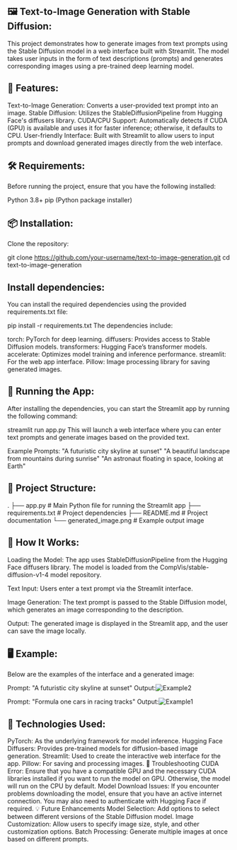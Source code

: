 🖼️ Text-to-Image Generation with Stable Diffusion:
----------------------------------------------------
This project demonstrates how to generate images from text prompts using the Stable Diffusion model in a web interface built with Streamlit. The model takes user inputs in the form of text descriptions (prompts) and generates corresponding images using a pre-trained deep learning model.

📝 Features:
--------------------
Text-to-Image Generation: Converts a user-provided text prompt into an image.
Stable Diffusion: Utilizes the StableDiffusionPipeline from Hugging Face's diffusers library.
CUDA/CPU Support: Automatically detects if CUDA (GPU) is available and uses it for faster inference; otherwise, it defaults to CPU.
User-friendly Interface: Built with Streamlit to allow users to input prompts and download generated images directly from the web interface.

🛠️ Requirements:
------------------
Before running the project, ensure that you have the following installed:

Python 3.8+
pip (Python package installer)

📦 Installation:
-----------------
Clone the repository:

git clone https://github.com/your-username/text-to-image-generation.git
cd text-to-image-generation

Install dependencies:
-----------------------

You can install the required dependencies using the provided requirements.txt file:

pip install -r requirements.txt
The dependencies include:

torch: PyTorch for deep learning.
diffusers: Provides access to Stable Diffusion models.
transformers: Hugging Face’s transformer models.
accelerate: Optimizes model training and inference performance.
streamlit: For the web app interface.
Pillow: Image processing library for saving generated images.

🚀 Running the App:
---------------------------
After installing the dependencies, you can start the Streamlit app by running the following command:

streamlit run app.py
This will launch a web interface where you can enter text prompts and generate images based on the provided text.

Example Prompts:
"A futuristic city skyline at sunset"
"A beautiful landscape from mountains during sunrise"
"An astronaut floating in space, looking at Earth"

📁 Project Structure:
----------------------

.
├── app.py               # Main Python file for running the Streamlit app
├── requirements.txt      # Project dependencies
├── README.md             # Project documentation
└── generated_image.png   # Example output image

🔧 How It Works:
-------------------
Loading the Model: The app uses StableDiffusionPipeline from the Hugging Face diffusers library. The model is loaded from the CompVis/stable-diffusion-v1-4 model repository.

Text Input: Users enter a text prompt via the Streamlit interface.

Image Generation: The text prompt is passed to the Stable Diffusion model, which generates an image corresponding to the description.

Output: The generated image is displayed in the Streamlit app, and the user can save the image locally.

🖥️ Example:
-------------
Below are the examples of the interface and a generated image:

Prompt: "A futuristic city skyline at sunset"
Output:![Example2](https://github.com/user-attachments/assets/026a3aa0-05f8-46fa-be43-52514df7b9d7)

Prompt: "Formula one cars in racing tracks"
Output:![Example1](https://github.com/user-attachments/assets/82d4854f-1042-4bc6-8f0b-92b844d883dc)



🧪 Technologies Used:
------------------------
PyTorch: As the underlying framework for model inference.
Hugging Face Diffusers: Provides pre-trained models for diffusion-based image generation.
Streamlit: Used to create the interactive web interface for the app.
Pillow: For saving and processing images.
🐞 Troubleshooting
CUDA Error: Ensure that you have a compatible GPU and the necessary CUDA libraries installed if you want to run the model on GPU. Otherwise, the model will run on the CPU by default.
Model Download Issues: If you encounter problems downloading the model, ensure that you have an active internet connection. You may also need to authenticate with Hugging Face if required.
💡 Future Enhancements
Model Selection: Add options to select between different versions of the Stable Diffusion model.
Image Customization: Allow users to specify image size, style, and other customization options.
Batch Processing: Generate multiple images at once based on different prompts.
